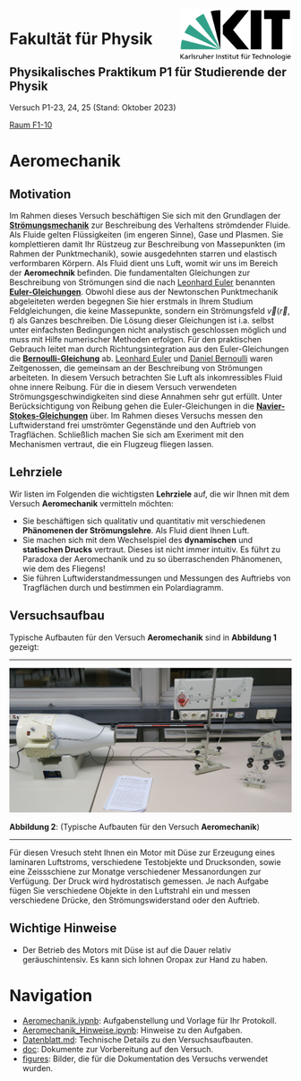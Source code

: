 <img src="../figures/Logo_KIT.svg" width="200" style="float:right;" />

# Fakultät für Physik

## Physikalisches Praktikum P1 für Studierende der Physik

Versuch P1-23, 24, 25 (Stand: Oktober 2023)

[Raum F1-10](https://labs.physik.kit.edu/img/Praktikum/Lageplan_P1.png)



# Aeromechanik

## Motivation

Im Rahmen dieses Versuch beschäftigen Sie sich mit den Grundlagen der [**Strömungsmechanik**](https://de.wikipedia.org/wiki/Str%C3%B6mungsmechanik) zur Beschreibung des Verhaltens strömdender Fluide. Als Fluide gelten Flüssigkeiten (im engeren Sinne), Gase und Plasmen. Sie komplettieren damit Ihr Rüstzeug zur Beschreibung von Massepunkten (im Rahmen der Punktmechanik), sowie ausgedehnten starren und elastisch verformbaren Körpern. Als Fluid dient uns Luft, womit wir uns im Bereich der **Aeromechnik** befinden. Die fundamentalten Gleichungen zur Beschreibung von Strömungen sind die nach [Leonhard Euler](https://de.wikipedia.org/wiki/Leonhard_Euler) benannten [**Euler-Gleichungen**](https://de.wikipedia.org/wiki/Euler-Gleichungen_(Str%C3%B6mungsmechanik)). Obwohl diese aus der Newtonschen Punktmechanik abgeleiteten werden begegnen Sie hier erstmals in Ihrem Studium Feldgleichungen, die keine Massepunkte, sondern ein Strömungsfeld $\vec{v}(\vec{r},t)$ als Ganzes beschreiben. Die Lösung dieser Gleichungen ist i.a. selbst unter einfachsten Bedingungen nicht analystisch geschlossen möglich und muss mit Hilfe numerischer Methoden erfolgen. Für den praktischen Gebrauch leitet man durch Richtungsintegration aus den Euler-Gleichungen die [**Bernoulli-Gleichung**](https://de.wikipedia.org/wiki/Bernoulli-Gleichung) ab. [Leonhard Euler](https://de.wikipedia.org/wiki/Leonhard_Euler) und [Daniel Bernoulli](https://de.wikipedia.org/wiki/Daniel_Bernoulli) waren Zeitgenossen, die gemeinsam an der Beschreibung von Strömungen arbeiteten. In diesem Versuch betrachten Sie Luft als inkomressibles Fluid ohne innere Reibung. Für die in diesem Versuch verwendeten Strömungsgeschwindigkeiten sind diese Annahmen sehr gut erfüllt. Unter Berücksichtigung von Reibung gehen die Euler-Gleichungen in die [**Navier-Stokes-Gleichungen**](https://de.wikipedia.org/wiki/Navier-Stokes-Gleichungen) über. Im Rahmen dieses Versuchs messen den Luftwiderstand frei umströmter Gegenstände und den Auftrieb von Tragflächen. Schließlich machen Sie sich am Exeriment mit den Mechanismen vertraut, die ein Flugzeug fliegen lassen. 

## Lehrziele

Wir listen im Folgenden die wichtigsten **Lehrziele** auf, die wir Ihnen mit dem Versuch **Aeromechanik** vermitteln möchten: 

- Sie beschäftigen sich qualitativ und quantitativ mit verschiedenen **Phänomenen der Strömungslehre**. Als Fluid dient Ihnen Luft.
- Sie machen sich mit dem Wechselspiel des **dynamischen** und **statischen Drucks** vertraut. Dieses ist nicht immer intuitiv. Es führt zu Paradoxa der Aeromechanik und zu so überraschenden Phänomenen, wie dem des Fliegens!  
- Sie führen Luftwiderstandmessungen und Messungen des Auftriebs von Tragflächen durch und bestimmen ein Polardiagramm. 

## Versuchsaufbau

Typische Aufbauten für den Versuch **Aeromechanik** sind in **Abbildung 1** gezeigt:

---

<img src="./figures/Aeromechanik.jpg" width="1000" style="zoom:100%;" />

**Abbildung 2**: (Typische Aufbauten für den Versuch **Aeromechanik**)

---

Für diesen Vresuch steht Ihnen ein Motor mit Düse zur Erzeugung eines laminaren Luftstroms, verschiedene Testobjekte und Drucksonden, sowie eine Zeissschiene zur Monatge verschiedener Messanordungen zur Verfügung. Der Druck wird hydrostatisch gemessen. Je nach Aufgabe fügen Sie verschiedene Objekte in den Luftstrahl ein und messen verschiedene Drücke, den Strömungswiderstand oder den Auftrieb. 

## Wichtige Hinweise

- Der Betrieb des Motors mit Düse ist auf die Dauer relativ geräuschintensiv. Es kann sich lohnen Oropax zur Hand zu haben.

# Navigation

- [Aeromechanik.iypnb](https://gitlab.kit.edu/kit/etp-lehre/p1-praktikum/students/-/blob/main/Aeromechanik/Aeromechanik.ipynb): Aufgabenstellung und Vorlage für Ihr Protokoll.
- [Aeromechanik_Hinweise.ipynb](https://gitlab.kit.edu/kit/etp-lehre/p1-praktikum/students/-/blob/main/Aeromechanik/Aeromechanik_Hinweise.ipynb): Hinweise zu den Aufgaben.
- [Datenblatt.md](https://gitlab.kit.edu/kit/etp-lehre/p1-praktikum/students/-/blob/main/Aeromechanik/Datenblatt.md): Technische Details zu den Versuchsaufbauten.
- [doc](https://gitlab.kit.edu/kit/etp-lehre/p1-praktikum/students/-/tree/main/Aeromechanik/doc): Dokumente zur Vorbereitung auf den Versuch.
- [figures](https://gitlab.kit.edu/kit/etp-lehre/p1-praktikum/students/-/tree/main/Aeromechanik/figures): Bilder, die für die Dokumentation des Versuchs verwendet wurden.
